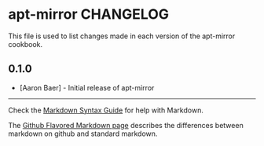 apt-mirror CHANGELOG
====================

This file is used to list changes made in each version of the apt-mirror cookbook.

0.1.0
-----
- [Aaron Baer] - Initial release of apt-mirror

- - -
Check the [Markdown Syntax Guide](http://daringfireball.net/projects/markdown/syntax) for help with Markdown.

The [Github Flavored Markdown page](http://github.github.com/github-flavored-markdown/) describes the differences between markdown on github and standard markdown.
